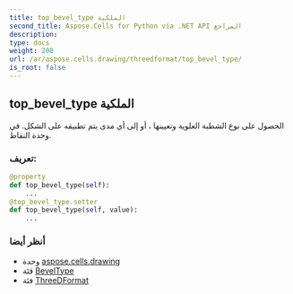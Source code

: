 ```yaml
---
title: top_bevel_type الملكية
second_title: Aspose.Cells for Python via .NET API المراجع
description:
type: docs
weight: 200
url: /ar/aspose.cells.drawing/threedformat/top_bevel_type/
is_root: false
---
```

##  top_bevel_type الملكية

الحصول على نوع الشطبة العلوية وتعيينها ، أو إلى أي مدى يتم تطبيقه على الشكل.
في وحدة النقاط.
###  تعريف:
```python
@property
def top_bevel_type(self):
    ...
@top_bevel_type.setter
def top_bevel_type(self, value):
    ...
```

###  أنظر أيضا
* وحدة [aspose.cells.drawing](../../)
* فئة [BevelType](/cells/python-net/ar/aspose.cells.drawing/beveltype)
* فئة [ThreeDFormat](/cells/python-net/ar/aspose.cells.drawing/threedformat)
